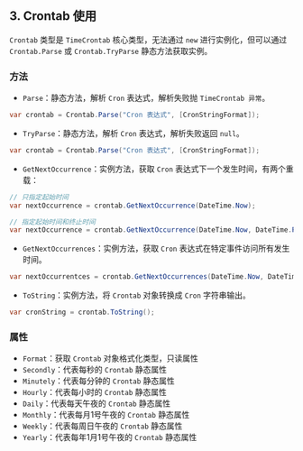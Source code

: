 ## 3. Crontab 使用

`Crontab` 类型是 `TimeCrontab` 核心类型，无法通过 `new` 进行实例化，但可以通过 `Crontab.Parse` 或 `Crontab.TryParse` 静态方法获取实例。

### 方法

- `Parse`：静态方法，解析 `Cron` 表达式，解析失败抛 `TimeCrontab 异常`。

```cs
var crontab = Crontab.Parse("Cron 表达式", [CronStringFormat]);
```

- `TryParse`：静态方法，解析 `Cron` 表达式，解析失败返回 `null`。

```cs
var crontab = Crontab.Parse("Cron 表达式", [CronStringFormat]);
```

- `GetNextOccurrence`：实例方法，获取 `Cron` 表达式下一个发生时间，有两个重载：

```cs
// 只指定起始时间
var nextOccurrence = crontab.GetNextOccurrence(DateTime.Now);

// 指定起始时间和终止时间
var nextOccurrence = crontab.GetNextOccurrence(DateTime.Now, DateTime.Parse("2300.01.01 00:00:00"));
```

- `GetNextOccurrences`：实例方法，获取 `Cron` 表达式在特定事件访问所有发生时间。

```cs
var nextOccurrentces = crontab.GetNextOccurrences(DateTime.Now, DateTime.Parse("2300.01.01 00:00:00"));
```

- `ToString`：实例方法，将 `Crontab` 对象转换成 `Cron` 字符串输出。

```cs
var cronString = crontab.ToString();
```

### 属性

- `Format`：获取 `Crontab` 对象格式化类型，只读属性
- `Secondly`：代表每秒的 `Crontab` 静态属性
- `Minutely`：代表每分钟的 `Crontab` 静态属性
- `Hourly`：代表每小时的 `Crontab` 静态属性
- `Daily`：代表每天午夜的 `Crontab` 静态属性
- `Monthly`：代表每月1号午夜的 `Crontab` 静态属性
- `Weekly`：代表每周日午夜的 `Crontab` 静态属性
- `Yearly`：代表每年1月1号午夜的 `Crontab` 静态属性